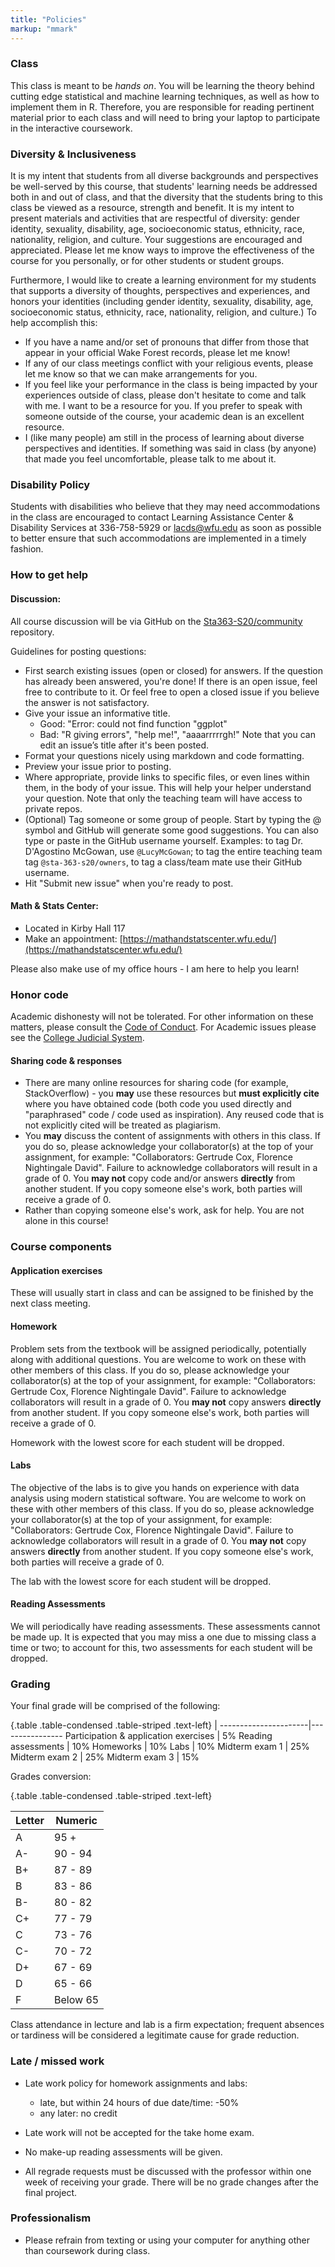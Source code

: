 ```yaml
---
title: "Policies"
markup: "mmark"
---
```


### Class

This class is meant to be _hands on_. You will be learning the theory behind cutting edge statistical and machine learning techniques, as well as how to implement them in R. Therefore, you are responsible for reading pertinent material prior to each class and  will need to bring your laptop to participate in the interactive coursework.

### Diversity & Inclusiveness

It is my intent that students from all diverse backgrounds and perspectives be well-served by this course, that students' learning needs be addressed both in and out of class, and that the diversity that the students bring to this class be viewed as a resource, strength and benefit. It is my intent to present materials and activities that are respectful of diversity: gender identity, sexuality, disability, age, socioeconomic status, ethnicity, race, nationality, religion, and culture. Your suggestions are encouraged and appreciated. Please let me know ways to improve the effectiveness of the course for you personally, or for other students or student groups.

Furthermore, I would like to create a learning environment for my students that supports a diversity of thoughts, perspectives and experiences, and honors your identities (including gender identity, sexuality, disability, age, socioeconomic status, ethnicity, race, nationality, religion, and culture.) To help accomplish this:

- If you have a name and/or set of pronouns that differ from those that appear in your official Wake Forest records, please let me know!
- If any of our class meetings conflict with your religious events, please let me know so that we can make arrangements for you.
- If you feel like your performance in the class is being impacted by your experiences outside of class, please don't hesitate to come and talk with me. I want to be a resource for you. If you prefer to speak with someone outside of the course, your academic dean is an excellent resource. 
- I (like many people) am still in the process of learning about diverse perspectives and identities. If something was said in class (by anyone) that made you feel uncomfortable, please talk to me about it.

### Disability Policy

Students with disabilities who believe that they may need accommodations in the class are encouraged to contact Learning Assistance Center & Disability Services at 336-758-5929 or [lacds@wfu.edu](mailto:lacds@wfu.edu) as soon as possible to better ensure that such accommodations are implemented in a timely fashion. 

### How to get help

#### Discussion:

All course discussion will be via GitHub on the [Sta363-S20/community](https://github.com/sta-363-s20/community) repository.

Guidelines for posting questions:

* First search existing issues (open or closed) for answers. If the question has already been answered, you're done! If there is an open issue, feel free to contribute to it. Or feel free to open a closed issue if you believe the answer is not satisfactory.
* Give your issue an informative title.
    * Good: "Error: could not find function "ggplot"
    * Bad: "R giving errors", "help me!", "aaaarrrrrgh!" Note that you can edit an issue’s title after it's been posted.
* Format your questions nicely using markdown and code formatting. 
* Preview your issue prior to posting.
* Where appropriate, provide links to specific files, or even lines within them, in the body of your issue. This will help your helper understand your question. Note that only the teaching team will have access to private repos.
* (Optional) Tag someone or some group of people. Start by typing the @ symbol and GitHub will generate some good suggestions. You can also type or paste in the GitHub username yourself. Examples: to tag Dr. D'Agostino McGowan, use `@LucyMcGowan`; to tag the entire teaching team tag `@sta-363-s20/owners`, to tag a class/team mate use their GitHub username.
* Hit "Submit new issue" when you're ready to post.
 
####  Math & Stats Center:

* Located in Kirby Hall 117
* Make an appointment: [https://mathandstatscenter.wfu.edu/](https://mathandstatscenter.wfu.edu/)

Please also make use of my office hours - I am here to help you learn! 

### Honor code

Academic dishonesty will not be tolerated. For other information on these matters, please consult the [Code of Conduct](https://studentconduct.wfu.edu/undergraduate-student-handbook/). For Academic issues please see the [College Judicial System](https://studentconduct.wfu.edu/the-judicial-council/).

#### Sharing code & responses

* There are many online resources for sharing code (for example, StackOverflow) - you **may** use these resources but **must explicitly cite** where you have obtained code (both code you used directly and "paraphrased" code / code used as inspiration). Any reused code that is not explicitly cited will be treated as plagiarism.
* You **may** discuss the content of assignments with others in this class. If you do so, please acknowledge your collaborator(s) at the top of your assignment, for example: "Collaborators: Gertrude Cox, Florence Nightingale David". Failure to acknowledge collaborators will result in a grade of 0. You **may not** copy code and/or answers **directly** from another student. If you copy someone else's work, both parties will receive a grade of 0.
* Rather than copying someone else's work, ask for help. You are not alone in this course!

### Course components

#### Application exercises

These will usually start in class and can be assigned to be finished by the next class meeting. 

#### Homework

Problem sets from the textbook will be assigned periodically, potentially along with additional questions. You are welcome to work on these with other members of this class. If you do so, please acknowledge your collaborator(s) at the top of your assignment, for example: "Collaborators: Gertrude Cox, Florence Nightingale David". Failure to acknowledge collaborators will result in a grade of 0. You **may not** copy answers **directly** from another student. If you copy someone else's work, both parties will receive a grade of 0.

Homework with the lowest score for each student will be dropped.

#### Labs

The objective of the labs is to give you hands on experience with data analysis using modern statistical software. You are welcome to work on these with other members of this class. If you do so, please acknowledge your collaborator(s) at the top of your assignment, for example: "Collaborators: Gertrude Cox, Florence Nightingale David". Failure to acknowledge collaborators will result in a grade of 0. You **may not** copy answers **directly** from another student. If you copy someone else's work, both parties will receive a grade of 0.

The lab with the lowest score for each student will be dropped.

#### Reading Assessments

We will periodically have reading assessments.  These assessments cannot be made up. It is expected that you may miss a one due to missing class a time or two; to account for this, two assessments for each student will be dropped.

### Grading

Your final grade will be comprised of the following:

{.table .table-condensed .table-striped .text-left}
 <span></span>        | <span></span>
----------------------|----------------
Participation & application exercises  | 5%
Reading assessments   | 10%
Homeworks             | 10%
Labs                  | 10%
Midterm exam 1        | 25%
Midterm exam 2        | 25%
Midterm exam 3        | 15%

Grades conversion: 

{.table .table-condensed .table-striped .text-left}

Letter   |   Numeric
---------|--------  
A | 95 + 
A- |90 - 94
B+ | 87 - 89
B | 83 - 86
B-| 80 - 82
C+ | 77 - 79
C | 73 - 76
C- | 70 - 72
D+ | 67 - 69
D | 65 - 66
F | Below 65
 

Class attendance in lecture and lab is a firm expectation; frequent absences or tardiness will be considered a legitimate cause for grade reduction.

### Late / missed work

- Late work policy for homework assignments and labs:
    - late, but within 24 hours of due date/time: -50%
    - any later: no credit
    
- Late work will not be accepted for the take home exam.

- No make-up reading assessments will be given.

- All regrade requests must be discussed with the professor within one week of receiving your grade. There will be no grade changes after the final project.

### Professionalism

- Please refrain from texting or using your computer for anything other than coursework during class.

